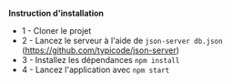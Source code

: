 ﻿**Instruction d'installation**
- 1 - Cloner le projet
- 2 - Lancez le serveur à l'aide de `json-server db.json`
(https://github.com/typicode/json-server)
- 3 - Installez les dépendances `npm install`
- 4 - Lancez l'application avec `npm start`

